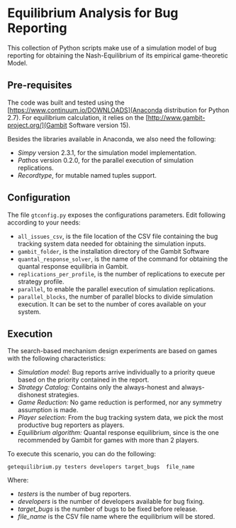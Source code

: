 # Equilibrium Analysis for Bug Reporting
This collection of Python scripts make use of a simulation model of bug reporting for obtaining the Nash-Equilibrium of its empirical game-theoretic Model.

## Pre-requisites
The code was built and tested using the [https://www.continuum.io/DOWNLOADS](Anaconda distribution for Python 2.7). For equilibrium calculation, it relies on the [http://www.gambit-project.org/](Gambit Software version 15).

Besides the libraries available in Anaconda, we also need the following:
- *Simpy* version 2.3.1, for the simulation model implementation.
- *Pathos* version 0.2.0, for the parallel execution of simulation replications.
- *Recordtype*, for mutable named tuples support.

## Configuration
The file `gtconfig.py` exposes the configurations parameters. Edit following according to your needs:

- `all_issues_csv`, is the file location of the CSV file containing the bug tracking system data needed for obtaining the simulation inputs.
- `gambit_folder`, is the installation directory of the Gambit Software
- `quantal_response_solver`, is the name of the command for obtaining the quantal response equilibria in Gambit.
- `replications_per_profile`, is the number of replications to execute per strategy profile. 
- `parallel`, to enable the parallel execution of simulation replications.
- `parallel_blocks`, the number of parallel blocks to divide simulation execution. It can be set to the number of cores available on your system.

## Execution
The search-based mechanism design experiments are based on games with the following characteristics:

- *Simulation model:* Bug reports arrive individually to a priority queue based on the priority contained in the report.
- *Strategy Catalog:* Contains only the always-honest and always-dishonest strategies.
- *Game Reduction:* No game reduction is performed, nor any symmetry assumption is made.
- *Player selection:* From the bug tracking system data, we pick the most productive bug reporters as players.
- *Equilibrium algorithm:* Quantal response equilibrium, since is the one recommended by Gambit for games with more than 2 players.

To execute this scenario, you can do the following: 

`getequilibrium.py testers developers target_bugs  file_name`

Where:

- *testers* is the number of bug reporters.
- *developers* is the number of developers available for bug fixing.
- *target_bugs* is the number of bugs to be fixed before release.
- *file_name* is the CSV file name where the equilibrium will be stored.
